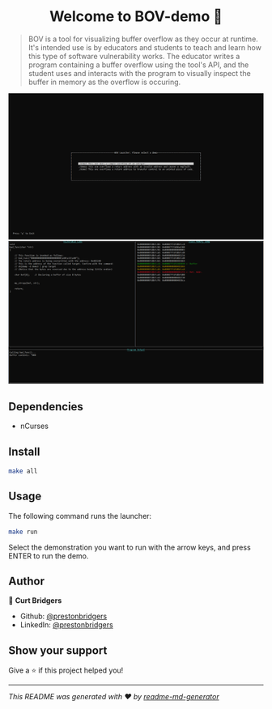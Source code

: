 <h1 align="center">Welcome to BOV-demo 👋</h1>
<p>
</p>

> BOV is a tool for visualizing buffer overflow as they occur at runtime. It's intended use is by educators and students to teach and learn how this type of software vulnerability works. The educator writes a program containing a buffer overflow using the tool's API, and the student uses and interacts with the program to visually inspect the buffer in memory as the overflow is occuring.

![BOV Demo Screenshot 1](images/BOV_Launcher.PNG?raw=true "BOV Demo Screenshot")
![BOV Demo Screenshot 2](images/BOV_Demo3.PNG?raw=true "BOV Demo Screenshot")

## Dependencies

- nCurses

## Install

```sh
make all
```

## Usage

The following command runs the launcher:

```sh
make run
```

Select the demonstration you want to run with the arrow keys, and press ENTER to
run the demo.

## Author

👤 **Curt Bridgers**

* Github: [@prestonbridgers](https://github.com/prestonbridgers)
* LinkedIn: [@prestonbridgers](https://linkedin.com/in/prestonbridgers)

## Show your support

Give a ⭐️ if this project helped you!

***
_This README was generated with ❤️ by [readme-md-generator](https://github.com/kefranabg/readme-md-generator)_
